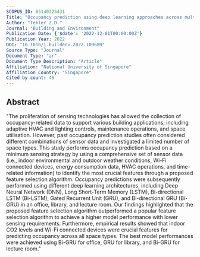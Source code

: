 ```yaml
---
SCOPUS_ID: 85140325431
Title: "Occupancy prediction using deep learning approaches across multiple space types: A minimum sensing strategy"
Author: "Tekler Z.D."
Journal: "Building and Environment"
Publication Date: {'$date': '2022-12-01T00:00:00Z'}
Publication Year: 2022
DOI: "10.1016/j.buildenv.2022.109689"
Source Type: "Journal"
Document Type: "ar"
Document Type Description: "Article"
Affiliation: "National University of Singapore"
Affiliation Country: "Singapore"
Cited by count: 48
---
```


## Abstract
"The proliferation of sensing technologies has allowed the collection of occupancy-related data to support various building applications, including adaptive HVAC and lighting controls, maintenance operations, and space utilisation. However, past occupancy prediction studies often considered different combinations of sensor data and investigated a limited number of space types. This study performs occupancy prediction based on a minimum sensing strategy by using a comprehensive set of sensor data (i.e., indoor environmental and outdoor weather conditions, Wi-Fi connected devices, energy consumption data, HVAC operations, and time-related information) to identify the most crucial features through a proposed feature selection algorithm. Occupancy predictions were subsequently performed using different deep learning architectures, including Deep Neural Network (DNN), Long Short-Term Memory (LSTM), Bi-directional LSTM (Bi-LSTM), Gated Recurrent Unit (GRU), and Bi-directional GRU (Bi-GRU) in an office, library, and lecture room. Our findings highlighted that the proposed feature selection algorithm outperformed a popular feature selection algorithm to achieve a higher model performance with lower sensing requirements. Furthermore, empirical results showed that indoor CO2 levels and Wi-Fi connected devices were crucial features for predicting occupancy across all space types. The best model performances were achieved using Bi-GRU for office, GRU for library, and Bi-GRU for lecture room."
